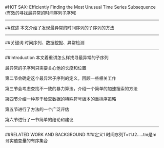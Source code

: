 #HOT SAX: Efficiently Finding the Most Unusual Time Series Subsequence (有效的寻找最异常的时间序列子序列)

---
##综述
本文介绍了发现最异常的时间序列的子序列的方法

---
##关键词
时间序列、数据挖掘、异常检测

---
##introduction
本文着重讲怎么样找寻最异常的子序列

最异常的子序列只需要关心他的长度和位置

第二节会确定这个最异常子序列的定义，回顾一些相关工作

第三节会考虑查找不一致的暴力算法，介绍一个简单的加速搜索的方法

第四节介绍一种基于检查数据的特殊符号版本的重排序策略

第五节进行了方法的一个广泛评估

第六节进行了一节简单的结论和建议

---
##RELATED WORK AND BACKGROUND
###定义1
时间序列T=t1.t2.....tm是m哥实值变量的有序集合



